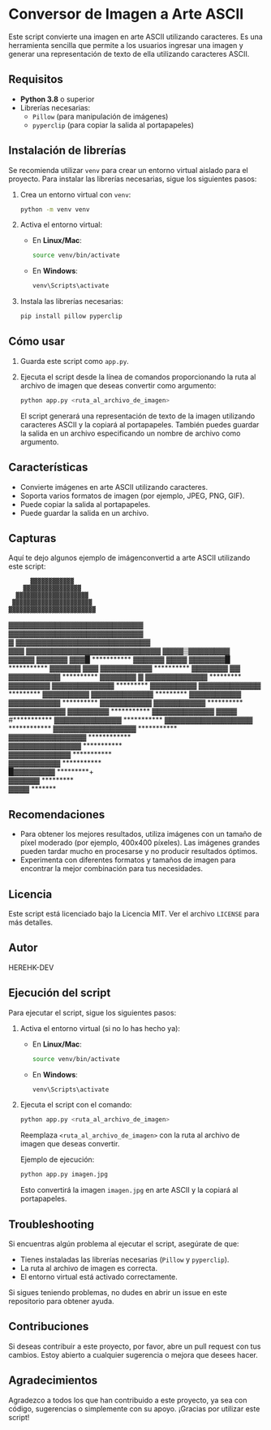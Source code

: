 
# Conversor de Imagen a Arte ASCII

Este script convierte una imagen en arte ASCII utilizando caracteres. Es una herramienta sencilla que permite a los usuarios ingresar una imagen y generar una representación de texto de ella utilizando caracteres ASCII.

## Requisitos

- **Python 3.8** o superior
- Librerías necesarias:
  - `Pillow` (para manipulación de imágenes)
  - `pyperclip` (para copiar la salida al portapapeles)

## Instalación de librerías

Se recomienda utilizar `venv` para crear un entorno virtual aislado para el proyecto. Para instalar las librerías necesarias, sigue los siguientes pasos:

1. Crea un entorno virtual con `venv`:
    ```bash
    python -m venv venv
    ```

2. Activa el entorno virtual:
    - En **Linux/Mac**:
        ```bash
        source venv/bin/activate
        ```
    - En **Windows**:
        ```bash
        venv\Scripts\activate
        ```

3. Instala las librerías necesarias:
    ```bash
    pip install pillow pyperclip
    ```

## Cómo usar

1. Guarda este script como `app.py`.
2. Ejecuta el script desde la línea de comandos proporcionando la ruta al archivo de imagen que deseas convertir como argumento:
    ```bash
    python app.py <ruta_al_archivo_de_imagen>
    ```

   El script generará una representación de texto de la imagen utilizando caracteres ASCII y la copiará al portapapeles. También puedes guardar la salida en un archivo especificando un nombre de archivo como argumento.

## Características

- Convierte imágenes en arte ASCII utilizando caracteres.
- Soporta varios formatos de imagen (por ejemplo, JPEG, PNG, GIF).
- Puede copiar la salida al portapapeles.
- Puede guardar la salida en un archivo.

## Capturas

Aquí te dejo algunos ejemplo de imágenconvertid a arte ASCII utilizando este script:

          ▓▓▓▓▓▓▓▓▓▓▓▓          
        ▓▓▓▓▓▓▓▓▓▓▓▓▓▓▓▓        
      ▓▓▓▓▓▓▓▓▓▓▓▓▓▓▓▓▓▓▓▓      
     ▓▓▓▓▓▓▓▓▓▓▓▓▓▓▓▓▓▓▓▓▓▓     
    ▓▓▓▓▓▓▓▓▓▓▓▓▓▓▓▓▓▓▓▓▓▓▓▓    
   ▓▓▓▓▓▓▓▓▓▓▓▓▓▓▓▓▓▓▓▓▓▓▓▓▓▓   
    ▓▓▓▓▓▓▓▓▓▓▓▓▓▓▓▓▓▓▓▓▓▓▓▓▓▓  
  ▓ ▓▓▓▓▓▓▓▓▓▓▓▓▓▓▓▓▓▓▓▓▓▓▓▓▓▓  
 ▓▓▓ ▓▓▓▓▓▓▓▓▓▓▓▓▓▓▓▓▓▓▓▓▓▓▓▓▓▓ 
 ▓▓▓▓▒▓▓▓▓▓▓▓▓                  
▓▓▓▓▓ ▓▓▓▓▓▓  ▓▓▓█   ***********
▓▓▓▓▓▓ ▓▓▓▓ ▓▓▓▓▓▓▓█ ***********
▓▓▓▓▓▓ ▓▓▓ ▓▓▓▓▓▓▓▓▓▓ **********
▓▓▓▓▓▓▓ ▓▓ ▓▓▓▓▓▓▓▓▓▓ **********
▓▓▓▓▓▓▓ ▓ ▓▓▓▓▓▓▓▓▓▓▓▓ *********
▓▓▓▓▓▓▓▓  ▓▓▓▓▓▓▓▓▓▓▓▓ *********
▓▓▓▓▓▓▓▓▓ ▓▓▓▓▓▓▓▓▓▓▓▓ *********
▓▓▓▓▓▓▓▓▓ ▓▓▓▓▓▓▓▓▓▓▓▓ *********
▓▓▓▓▓▓▓▓▓▓ ▓▓▓▓▓▓▓▓▓▓ **********
▓▓▓▓▓▓▓▓▓▓ ▓▓▓▓▓▓▓▓▓▓ **********
▓▓▓▓▓▓▓▓▓▓▓ ▓▓▓▓▓▓▓▓ ***********
▓▓▓▓▓▓▓▓▓▓▓▓  ▓▓▓▓  #***********
 ▓▓▓▓▓▓▓▓▓▓▓▓▓      *********** 
 ▓▓▓▓▓▓▓▓▓▓▓▓▓▓▓▓▓ ************ 
  ▓▓▓▓▓▓▓▓▓▓▓▓▓▓▓▓ ***********  
  ▓▓▓▓▓▓▓▓▓▓▓▓▓▓▓ ************  
   ▓▓▓▓▓▓▓▓▓▓▓▓▓▓ ***********   
    ▓▓▓▓▓▓▓▓▓▓▓▓ ***********    
     ▓▓▓▓▓▓▓▓▓▓ ***********     
      █▓▓▓▓▓▓▓▓ *********+      
        ▓▓▓▓▓▓ *********        
          ▓▓▓▓ *******          



## Recomendaciones

- Para obtener los mejores resultados, utiliza imágenes con un tamaño de píxel moderado (por ejemplo, 400x400 píxeles). Las imágenes grandes pueden tardar mucho en procesarse y no producir resultados óptimos.
- Experimenta con diferentes formatos y tamaños de imagen para encontrar la mejor combinación para tus necesidades.

## Licencia

Este script está licenciado bajo la Licencia MIT. Ver el archivo `LICENSE` para más detalles.

## Autor

HEREHK-DEV 

## Ejecución del script

Para ejecutar el script, sigue los siguientes pasos:

1. Activa el entorno virtual (si no lo has hecho ya):
    - En **Linux/Mac**:
        ```bash
        source venv/bin/activate
        ```
    - En **Windows**:
        ```bash
        venv\Scripts\activate
        ```

2. Ejecuta el script con el comando:
    ```bash
    python app.py <ruta_al_archivo_de_imagen>
    ```

   Reemplaza `<ruta_al_archivo_de_imagen>` con la ruta al archivo de imagen que deseas convertir.

   Ejemplo de ejecución:
    ```bash
    python app.py imagen.jpg
    ```

   Esto convertirá la imagen `imagen.jpg` en arte ASCII y la copiará al portapapeles.

## Troubleshooting

Si encuentras algún problema al ejecutar el script, asegúrate de que:

- Tienes instaladas las librerías necesarias (`Pillow` y `pyperclip`).
- La ruta al archivo de imagen es correcta.
- El entorno virtual está activado correctamente.

Si sigues teniendo problemas, no dudes en abrir un issue en este repositorio para obtener ayuda.

## Contribuciones

Si deseas contribuir a este proyecto, por favor, abre un pull request con tus cambios. Estoy abierto a cualquier sugerencia o mejora que desees hacer.

## Agradecimientos

Agradezco a todos los que han contribuido a este proyecto, ya sea con código, sugerencias o simplemente con su apoyo. ¡Gracias por utilizar este script!
